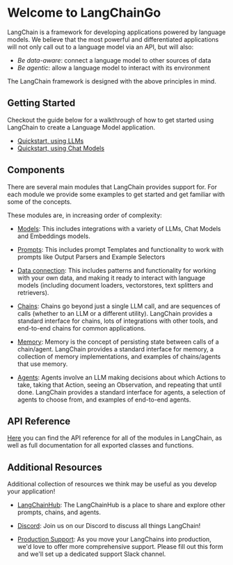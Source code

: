 # Welcome to LangChainGo

LangChain is a framework for developing applications powered by language models. We believe that the most powerful and differentiated applications will not only call out to a language model via an API, but will also:

- _Be data-aware_: connect a language model to other sources of data
- _Be agentic_: allow a language model to interact with its environment

The LangChain framework is designed with the above principles in mind.

## Getting Started

Checkout the guide below for a walkthrough of how to get started using LangChain to create a Language Model application.

- [Quickstart, using LLMs](./getting-started/guide-llm.mdx)
- [Quickstart, using Chat Models](./getting-started/guide-chat.mdx)

## Components

There are several main modules that LangChain provides support for. For each module we provide some examples to get started and get familiar with some of the concepts. 

These modules are, in increasing order of complexity:

- [Models](./modules/model_io/models/): This includes integrations with a variety of LLMs, Chat Models and Embeddings models.

- [Prompts](./modules/model_io/prompts/): This includes prompt Templates and functionality to work with prompts like Output Parsers and Example Selectors

- [Data connection](./modules/data_connection/): This includes patterns and functionality for working with your own data, and making it ready to interact with language models (including document loaders, vectorstores, text splitters and retrievers).

- [Chains](./modules/chains/): Chains go beyond just a single LLM call, and are sequences of calls (whether to an LLM or a different utility). LangChain provides a standard interface for chains, lots of integrations with other tools, and end-to-end chains for common applications.

- [Memory](./modules/memory/): Memory is the concept of persisting state between calls of a chain/agent. LangChain provides a standard interface for memory, a collection of memory implementations, and examples of chains/agents that use memory.

- [Agents](./modules/agents/): Agents involve an LLM making decisions about which Actions to take, taking that Action, seeing an Observation, and repeating that until done. LangChain provides a standard interface for agents, a selection of agents to choose from, and examples of end-to-end agents.

## API Reference

[Here](https://pkg.go.dev/github.com/portyl/langchaingo) you can find the API reference for all of the modules in LangChain, as well as full documentation for all exported classes and functions.

## Additional Resources

Additional collection of resources we think may be useful as you develop your application!

- [LangChainHub](https://github.com/hwchase17/langchain-hub): The LangChainHub is a place to share and explore other prompts, chains, and agents.

- [Discord](https://discord.gg/6adMQxSpJS): Join us on our Discord to discuss all things LangChain!

- [Production Support](https://forms.gle/57d8AmXBYp8PP8tZA): As you move your LangChains into production, we'd love to offer more comprehensive support. Please fill out this form and we'll set up a dedicated support Slack channel.
